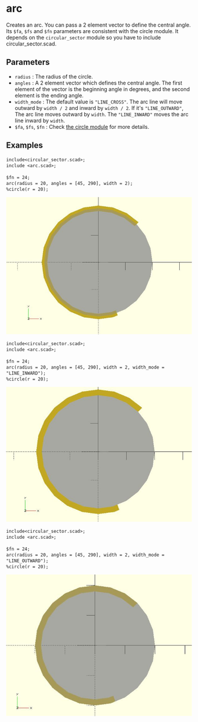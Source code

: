 # arc

Creates an arc. You can pass a 2 element vector to define the central angle. Its `$fa`, `$fs` and `$fn` parameters are consistent with the circle module. It depends on the `circular_sector` module so you have to include circular_sector.scad.

## Parameters

- `radius` : The radius of the circle.
- `angles` : A 2 element vector which defines the central angle. The first element of the vector is the beginning angle in degrees, and the second element is the ending angle.
- `width_mode` : The default value is `"LINE_CROSS"`. The arc line will move outward by `width / 2` and inward by `width / 2`. If it's `"LINE_OUTWARD"`, The arc line moves outward by `width`. The `"LINE_INWARD"` moves the arc line inward by `width`.
- `$fa`, `$fs`, `$fn` : Check [the circle module](https://en.wikibooks.org/wiki/OpenSCAD_User_Manual/Using_the_2D_Subsystem#circle) for more details.


## Examples

    include<circular_sector.scad>;    
    include <arc.scad>;
    
    $fn = 24;
    arc(radius = 20, angles = [45, 290], width = 2);
    %circle(r = 20); 

![arc](images/lib-arc-1.JPG)

    include<circular_sector.scad>; 
    include <arc.scad>;
    
    $fn = 24;
    arc(radius = 20, angles = [45, 290], width = 2, width_mode = "LINE_INWARD");
    %circle(r = 20); 

![arc](images/lib-arc-2.JPG)

    include<circular_sector.scad>; 
    include <arc.scad>;
    
    $fn = 24;
    arc(radius = 20, angles = [45, 290], width = 2, width_mode = "LINE_OUTWARD");
    %circle(r = 20); 

![arc](images/lib-arc-3.JPG)




